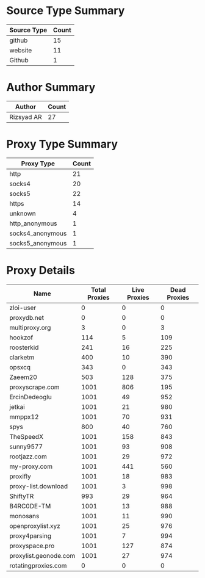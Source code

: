 # Source Type Summary

| Source Type | Count |
|-------------|-------|
| github | 15 |
| website | 11 |
| Github | 1 |


# Author Summary

| Author | Count |
|--------|-------|
| Rizsyad AR | 27 |


# Proxy Type Summary

| Proxy Type | Count |
|------------|-------|
| http | 21 |
| socks4 | 20 |
| socks5 | 22 |
| https | 14 |
| unknown | 4 |
| http_anonymous | 1 |
| socks4_anonymous | 1 |
| socks5_anonymous | 1 |


# Proxy Details

| Name | Total Proxies | Live Proxies | Dead Proxies |
|------|---------------|--------------|---------------|
| zloi-user | 0 | 0 | 0 |
| proxydb.net | 0 | 0 | 0 |
| multiproxy.org | 3 | 0 | 3 |
| hookzof | 114 | 5 | 109 |
| roosterkid | 241 | 16 | 225 |
| clarketm | 400 | 10 | 390 |
| opsxcq | 343 | 0 | 343 |
| Zaeem20 | 503 | 128 | 375 |
| proxyscrape.com | 1001 | 806 | 195 |
| ErcinDedeoglu | 1001 | 49 | 952 |
| jetkai | 1001 | 21 | 980 |
| mmppx12 | 1001 | 70 | 931 |
| spys | 800 | 40 | 760 |
| TheSpeedX | 1001 | 158 | 843 |
| sunny9577 | 1001 | 93 | 908 |
| rootjazz.com | 1001 | 29 | 972 |
| my-proxy.com | 1001 | 441 | 560 |
| proxifly | 1001 | 18 | 983 |
| proxy-list.download | 1001 | 3 | 998 |
| ShiftyTR | 993 | 29 | 964 |
| B4RC0DE-TM | 1001 | 13 | 988 |
| monosans | 1001 | 11 | 990 |
| openproxylist.xyz | 1001 | 25 | 976 |
| proxy4parsing | 1001 | 7 | 994 |
| proxyspace.pro | 1001 | 127 | 874 |
| proxylist.geonode.com | 1001 | 27 | 974 |
| rotatingproxies.com | 0 | 0 | 0 |
